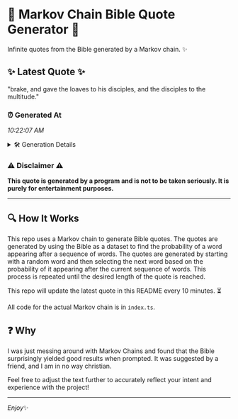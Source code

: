 # 📖 Markov Chain Bible Quote Generator 📖

Infinite quotes from the Bible generated by a Markov chain. ✨

## ✨ Latest Quote ✨
"brake, and gave the loaves to his disciples, and the disciples to the multitude."

### ⏰ Generated At
*10:22:07 AM*

<details>
    <summary>🛠️ Generation Details</summary>
    <p>
        <strong>🌱 Seed:</strong> brake,<br>
        <strong>🔄 Iterations:</strong> 13<br>
        <strong>📜 Context History:</strong><br>[ brake, ]: and<br>[ brake,, and ]: gave<br>[ brake,, and, gave ]: the<br>[ brake,, and, gave, the ]: loaves<br>[ brake,, and, gave, the, loaves ]: to<br>[ brake,, and, gave, the, loaves, to ]: his<br>[ and, gave, the, loaves, to, his ]: disciples,<br>[ gave, the, loaves, to, his, disciples, ]: and<br>[ the, loaves, to, his, disciples,, and ]: the<br>[ loaves, to, his, disciples,, and, the ]: disciples<br>[ to, his, disciples,, and, the, disciples ]: to<br>[ his, disciples,, and, the, disciples, to ]: the<br>[ disciples,, and, the, disciples, to, the ]: multitude.<br>
    </p>
</details>

### ⚠️ Disclaimer ⚠️
**This quote is generated by a program and is not to be taken seriously. It is purely for entertainment purposes.**

---

## 🔍 How It Works

This repo uses a Markov chain to generate Bible quotes. The quotes are generated by using the Bible as a dataset to find the probability of a word appearing after a sequence of words. The quotes are generated by starting with a random word and then selecting the next word based on the probability of it appearing after the current sequence of words. This process is repeated until the desired length of the quote is reached.

This repo will update the latest quote in this README every 10 minutes. ⏳

All code for the actual Markov chain is in `index.ts`.

## ❓ Why

I was just messing around with Markov Chains and found that the Bible surprisingly yielded good results when prompted. 
It was suggested by a friend, and I am in no way christian.

Feel free to adjust the text further to accurately reflect your intent and experience with the project!

---

*Enjoy*✨
